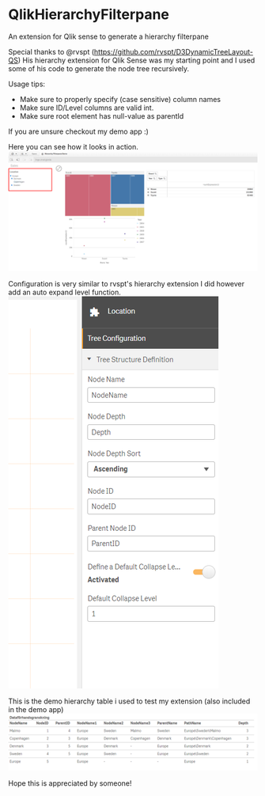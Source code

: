 # QlikHierarchyFilterpane
An extension for Qlik sense to generate a hierarchy filterpane

Special thanks to @rvspt (https://github.com/rvspt/D3DynamicTreeLayout-QS)
His hierarchy extension for Qlik Sense was my starting point and I used some of his code to generate the node tree recursively.

Usage tips:

- Make sure to properly specify (case sensitive) column names
- Make sure ID/Level columns are valid int.
- Make sure root element has null-value as parentId

If you are unsure checkout my demo app :) 

Here you can see how it looks in action.
![Alt text](/demo-images/example-render.png?raw=true "Example of render")

Configuration is very similar to rvspt's hierarchy extension I did however add an auto expand level function.
![Alt text](/demo-images/configuration.png?raw=true "Example of render")

This is the demo hierarchy table i used to test my extension (also included in the demo app)
![Alt text](/demo-images/hierarchy-table.png?raw=true "Example of render")

Hope this is appreciated by someone!
